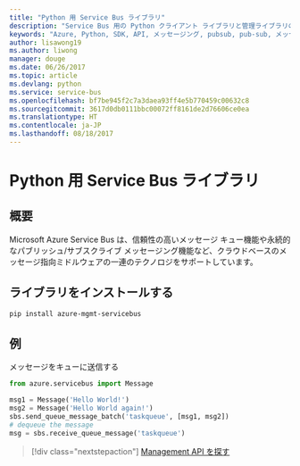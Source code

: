 ```yaml
---
title: "Python 用 Service Bus ライブラリ"
description: "Service Bus 用の Python クライアント ライブラリと管理ライブラリのリファレンス ドキュメント"
keywords: "Azure, Python, SDK, API, メッセージング, pubsub, pub-sub, メッセージ ブローカー"
author: lisawong19
ms.author: liwong
manager: douge
ms.date: 06/26/2017
ms.topic: article
ms.devlang: python
ms.service: service-bus
ms.openlocfilehash: bf7be945f2c7a3daea93ff4e5b770459c00632c8
ms.sourcegitcommit: 3617d0db0111bbc00072ff8161de2d76606ce0ea
ms.translationtype: HT
ms.contentlocale: ja-JP
ms.lasthandoff: 08/18/2017
---
```

# <a name="service-bus-libraries-for-python"></a>Python 用 Service Bus ライブラリ

## <a name="overview"></a>概要

Microsoft Azure Service Bus は、信頼性の高いメッセージ キュー機能や永続的なパブリッシュ/サブスクライブ メッセージング機能など、クラウドベースのメッセージ指向ミドルウェアの一連のテクノロジをサポートしています。 

## <a name="install-the-libraries"></a>ライブラリをインストールする
```bash
pip install azure-mgmt-servicebus
```

## <a name="example"></a>例
メッセージをキューに送信する

```python
from azure.servicebus import Message

msg1 = Message('Hello World!')
msg2 = Message('Hello World again!')
sbs.send_queue_message_batch('taskqueue', [msg1, msg2])
# dequeue the message
msg = sbs.receive_queue_message('taskqueue')
```
> [!div class="nextstepaction"]
> [Management API を探す](/python/api/overview/azure/servicebus/managementlibrary)

